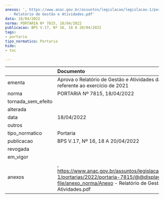 ```yaml
---
anexos: ', https://www.anac.gov.br/assuntos/legislacao/legislacao-1/portarias/2022/portaria-7815/@@display-file/anexo_norma/Anexo
  - Relatório de Gestão e Atividades.pdf'
data: 18/04/2022
norma: PORTARIA Nº 7815, 18/04/2022
publicacao: BPS V.17, Nº 16, 18 A 20/04/2022
tags:
- portaria
tipo_normatico: Portaria
hide: 
- toc 
 
---
```


|                    | Documento                                                                                                                                                       |
|:-------------------|:----------------------------------------------------------------------------------------------------------------------------------------------------------------|
| ementa             | Aprova o Relatório de Gestão e Atividades da ANAC referente ao exercício de 2021                                                                                |
| norma              | PORTARIA Nº 7815, 18/04/2022                                                                                                                                    |
| tornada_sem_efeito |                                                                                                                                                                 |
| alterada           |                                                                                                                                                                 |
| data               | 18/04/2022                                                                                                                                                      |
| outros             |                                                                                                                                                                 |
| tipo_normatico     | Portaria                                                                                                                                                        |
| publicacao         | BPS V.17, Nº 16, 18 A 20/04/2022                                                                                                                                |
| revogada           |                                                                                                                                                                 |
| em_vigor           |                                                                                                                                                                 |
| anexos             | , https://www.anac.gov.br/assuntos/legislacao/legislacao-1/portarias/2022/portaria-7815/@@display-file/anexo_norma/Anexo - Relatório de Gestão e Atividades.pdf |